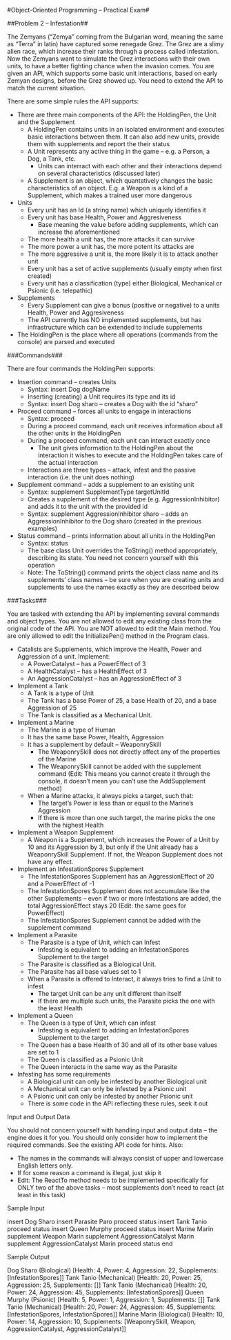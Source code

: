 #Object-Oriented Programming – Practical Exam#

##Problem 2 – Infestation##

The Zemyans (“Zemya” coming from the Bulgarian word, meaning the same as “Terra” in latin) have captured some renegade Grez. The Grez are a slimy alien race, which increase their ranks through a process called infestation. Now the Zemyans want to simulate the Grez interactions with their own units, to have a better fighting chance when the invasion comes.
You are given an API, which supports some basic unit interactions, based on early Zemyan designs, before the Grez showed up. You need to extend the API to match the current situation.

There are some simple rules the API supports:

*	There are three main components of the API: the HoldingPen, the Unit and the Supplement
	*	A HoldingPen contains units in an isolated environment and executes basic interactions between them. It can also add new units, provide them with supplements and report the their status
	*	A Unit represents any active thing in the game – e.g. a Person, a Dog, a Tank, etc.
		*	Units can interract with each other and their interactions depend on several characteristics (discussed later)
	*	A Supplement is an object, which quantatively changes the basic characteristics of an object. E.g. a Weapon is a kind of a Supplement, which makes a trained user more dangerous
*	Units
	*	Every unit has an Id (a string name) which uniquely identifies it
	*	Every unit has base Health, Power and Aggresiveness
		*	Base meaning the value before adding supplements, which can increase the aforementioned
	*	The more health a unit has, the more attacks it can survive
	*	The more power a unit has, the more potent its attacks are
	*	The more aggressive a unit is, the more likely it is to attack another unit
	*	Every unit has a set of active supplements (usually empty when first created)
	*	Every unit has a classification (type) either Biological, Mechanical or Psionic (i.e. telepathic)
*	Supplements
	*	Every Supplement can give a bonus (positive or negative) to a units Health, Power and Aggresiveness 
	*	The API currently has NO implemented supplements, but has infrastructure which can be extended to include supplements
*	The HoldingPen is the place where all operations (commands from the console) are parsed and executed

###Commands###

There are four commands the HoldingPen supports:	

*	Insertion command – creates Units
	*	Syntax: insert Dog dogName
	*	Inserting (creating) a Unit requires its type and its id
	*	Syntax: insert Dog sharo – creates a Dog with the id “sharo”
*	Proceed command – forces all units to engage in interactions
	*	Syntax: proceed
	*	During a proceed command, each unit receives information about all the other units in the HoldingPen
	*	During a proceed command, each unit can interact exactly once
		*	The unit gives information to the HoldingPen about the interaction it wishes to execute and the HoldingPen takes care of the actual interaction
	*	Interactions are three types – attack, infest and the passive interaction (i.e. the unit does nothing)
*	Supplement command – adds a supplement to an existing unit
	*	Syntax: supplement SupplementType targetUnitId
	*	Creates a supplement of the desired type (e.g. AggressionInhibitor) and adds it to the unit with the provided id
	*	Syntax: supplement AggressionInhibitor sharo – adds an AggressionInhibitor to the Dog sharo (created in the previous examples)
*	Status command – prints information about all units in the HoldingPen
	*	Syntax: status
	*	The base class Unit overrides the ToString() method appropriately, describing its state. You need not concern yourself with this operation
	*	Note: The ToString() command prints the object class name and its supplements’ class names – be sure when you are creating units and supplements to use the names exactly as they are described below

###Tasks###

You are tasked with extending the API by implementing several commands and object types. You are not allowed to edit any existing class from the original code of the API. You are NOT allowed to edit the Main method. You are only allowed to edit the InitializePen() method in the Program class.

*	Catalists are Supplements, which improve the Health, Power and Aggression of a unit. Implement:
	*	A PowerCatalyst – has a PowerEffect of 3
	*	A HealthCatalyst – has a HealthEffect of 3
	*	An AggressionCatalyst – has an AggressionEffect of 3
*	Implement a Tank
	*	A Tank is a type of Unit
	*	The Tank has a base Power of 25, a base Health of 20, and a base Aggression of 25
	*	The Tank is classified as a Mechanical Unit.
*	Implement a Marine
	*	The Marine is a type of Human
	*	It has the same base Power, Health, Aggression
	*	It has a supplement by default – WeaponrySkill
		*	The WeaponrySkill does not directly affect any of the properties of the Marine
		*	The WeaponrySkill cannot be added with the supplement command (Edit: This means you cannot create it through the console, it doesn’t mean you can’t use the AddSupplement method)
	*	When a Marine attacks, it always picks a target, such that:
		*	The target’s Power is less than or equal to the Marine’s Aggression
		*	If there is more than one such target, the marine picks the one with the highest Health
*	Implement a Weapon Supplement
	*	A Weapon is a Supplement, which increases the Power of a Unit by 10 and its Aggression by 3, but only if the Unit already has a WeaponrySkill Supplement. If not, the Weapon Supplement does not have any effect.
*	Implement an InfestationSpores Supplement
	*	The InfestationSpores Supplement has an AggressionEffect of 20 and a PowerEffect of -1
	*	The InfestationSpores Supplement does not accumulate like the other Supplements – even if two or more Infestations are added, the total AggressionEffect stays 20 (Edit: the same goes for PowerEffect)
	*	The InfestationSpores Supplement cannot be added with the supplement command
*	Implement a Parasite
	*	The Parasite is a type of Unit, which can Infest
		*	Infesting is equivalent to adding an InfestationSpores Supplement to the target
	*	The Parasite is classified as a Biological Unit. 
	*	The Parasite has all base values set to 1
	*	When a Parasite is offered to Interact, it always tries to find a Unit to infest
		*	The target Unit can be any unit different than itself
		*	If there are multiple such units, the Parasite picks the one with the least Health
*	Implement a Queen
	*	The Queen is a type of Unit, which can infest
		*	Infesting is equivalent to adding an InfestationSpores Supplement to the target
	*	The Queen has a base Health of 30 and all of its other base values are set to 1
	*	The Queen is classified as a Psionic Unit
	*	The Queen interacts in the same way as the Parasite
*	Infesting has some requirements
	*	A Biological unit can only be infested by another Biological unit
	*	A Mechanical unit can only be infested by a Psionic unit
	*	A Psionic unit can only be infested by another Psionic unit
	*	There is some code in the API reflecting these rules, seek it out

Input and Output Data

You should not concern yourself with handling input and output data – the engine does it for you. You should only consider how to implement the required commands. See the existing API code for hints. Also:

*	The names in the commands will always consist of upper and lowercase English letters only.
*	If for some reason a command is illegal, just skip it
*	Edit: The ReactTo method needs to be implemented specifically for ONLY two of the above tasks – most supplements don’t need to react (at least in this task) 

Sample Input	

insert Dog Sharo
insert Parasite Paro
proceed
status
insert Tank Tanio
proceed
status
insert Queen Murphy
proceed
status
insert Marine Marin
supplement Weapon Marin 
supplement AggressionCatalyst Marin
supplement AggressionCatalyst Marin
proceed
status
end	

Sample Output

Dog Sharo (Biological) [Health: 4, Power: 4, Aggression: 22, Supplements: [InfestationSpores]]
Tank Tanio (Mechanical) [Health: 20, Power: 25, Aggression: 25, Supplements: []]
Tank Tanio (Mechanical) [Health: 20, Power: 24, Aggression: 45, Supplements: [InfestationSpores]]
Queen Murphy (Psionic) [Health: 5, Power: 1, Aggression: 1, Supplements: []]
Tank Tanio (Mechanical) [Health: 20, Power: 24, Aggression: 45, Supplements: [InfestationSpores, InfestationSpores]]
Marine Marin (Biological) [Health: 10, Power: 14, Aggression: 10, Supplements: [WeaponrySkill, Weapon, AggressionCatalyst, AggressionCatalyst]]